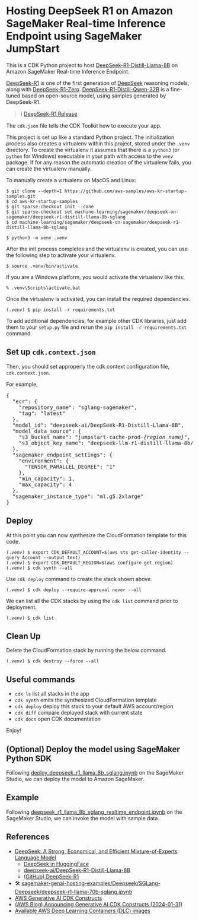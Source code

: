 
# Hosting DeepSeek R1 on Amazon SageMaker Real-time Inference Endpoint using SageMaker JumpStart

This is a CDK Python project to host [DeepSeek-R1-Distill-Llama-8B](https://huggingface.co/deepseek-ai/DeepSeek-R1-Distill-Llama-8B) on Amazon SageMaker Real-time Inference Endpoint.

[DeepSeek-R1](https://huggingface.co/deepseek-ai/DeepSeek-R1) is one of the first generation of [DeepSeek](https://www.deepseek.com/) reasoning models, along with [DeepSeek-R1-Zero](https://huggingface.co/deepseek-ai/DeepSeek-R1-Zero).
[DeepSeek-R1-Distill-Qwen-32B](https://huggingface.co/deepseek-ai/DeepSeek-R1-Distill-Qwen-32B) is a fine-tuned based on open-source model, using samples generated by DeepSeek-R1.
> :information_source: [DeepSeek-R1 Release](https://api-docs.deepseek.com/news/news250120)

The `cdk.json` file tells the CDK Toolkit how to execute your app.

This project is set up like a standard Python project.  The initialization
process also creates a virtualenv within this project, stored under the `.venv`
directory.  To create the virtualenv it assumes that there is a `python3`
(or `python` for Windows) executable in your path with access to the `venv`
package. If for any reason the automatic creation of the virtualenv fails,
you can create the virtualenv manually.

To manually create a virtualenv on MacOS and Linux:

```
$ git clone --depth=1 https://github.com/aws-samples/aws-kr-startup-samples.git
$ cd aws-kr-startup-samples
$ git sparse-checkout init --cone
$ git sparse-checkout set machine-learning/sagemaker/deepseek-on-sagemaker/deepseek-r1-distill-llama-8b-sglang
$ cd machine-learning/sagemaker/deepseek-on-sagemaker/deepseek-r1-distill-llama-8b-sglang

$ python3 -m venv .venv
```

After the init process completes and the virtualenv is created, you can use the following
step to activate your virtualenv.

```
$ source .venv/bin/activate
```

If you are a Windows platform, you would activate the virtualenv like this:

```
% .venv\Scripts\activate.bat
```

Once the virtualenv is activated, you can install the required dependencies.

```
(.venv) $ pip install -r requirements.txt
```

To add additional dependencies, for example other CDK libraries, just add
them to your `setup.py` file and rerun the `pip install -r requirements.txt`
command.

## Set up `cdk.context.json`

Then, you should set approperly the cdk context configuration file, `cdk.context.json`.

For example,
<pre>
{
  "ecr": {
    "repository_name": "sglang-sagemaker",
    "tag": "latest"
  },
  "model_id": "deepseek-ai/DeepSeek-R1-Distill-Llama-8B",
  "model_data_source": {
    "s3_bucket_name": "jumpstart-cache-prod-<i>{region_name}</i>",
    "s3_object_key_name": "deepseek-llm-r1-distill-llama-8b/artifacts/inference-prepack/v1.0.0/"
  },
  "sagemaker_endpoint_settings": {
    "environment": {
      "TENSOR_PARALLEL_DEGREE": "1"
    },
    "min_capacity": 1,
    "max_capacity": 4
  },
  "sagemaker_instance_type": "ml.g5.2xlarge"
}
</pre>

## Deploy

At this point you can now synthesize the CloudFormation template for this code.

```
(.venv) $ export CDK_DEFAULT_ACCOUNT=$(aws sts get-caller-identity --query Account --output text)
(.venv) $ export CDK_DEFAULT_REGION=$(aws configure get region)
(.venv) $ cdk synth --all
```

Use `cdk deploy` command to create the stack shown above.

```
(.venv) $ cdk deploy --require-approval never --all
```

We can list all the CDK stacks by using the `cdk list` command prior to deployment.

```
(.venv) $ cdk list
```

## Clean Up

Delete the CloudFormation stack by running the below command.

```
(.venv) $ cdk destroy --force --all
```

## Useful commands

 * `cdk ls`          list all stacks in the app
 * `cdk synth`       emits the synthesized CloudFormation template
 * `cdk deploy`      deploy this stack to your default AWS account/region
 * `cdk diff`        compare deployed stack with current state
 * `cdk docs`        open CDK documentation

Enjoy!

## (Optional) Deploy the model using SageMaker Python SDK

Following [deploy_deepseek_r1_llama_8b_sglang.ipynb](src/notebook/deploy_deepseek_r1_llama_8b_sglang.ipynb) on the SageMaker Studio, we can deploy the model to Amazon SageMaker.

## Example

Following [deepseek_r1_llama_8b_sglang_realtime_endpoint.ipynb](src/notebook/deepseek_r1_llama_8b_sglang_realtime_endpoint.ipynb) on the SageMaker Studio, we can invoke the model with sample data.

## References

 * [DeepSeek: A Strong, Economical, and Efficient Mixture-of-Experts Language Model](https://www.deepseek.com/)
   * [DeepSeek in HuggingFace](https://huggingface.co/deepseek-ai)
   * [deepseek-ai/DeepSeek-R1-Distill-Llama-8B](https://huggingface.co/deepseek-ai/DeepSeek-R1-Distill-Llama-8B)
   * [(GitHub) DeepSeek-R1](https://github.com/deepseek-ai/DeepSeek-R1)
 * 🛠️ [sagemaker-genai-hosting-examples/Deepseek/SGLang-Deepseek/deepseek-r1-llama-70b-sglang.ipynb](https://github.com/aws-samples/sagemaker-genai-hosting-examples/blob/main/Deepseek/SGLang-Deepseek/deepseek-r1-llama-70b-sglang.ipynb)
 * [AWS Generative AI CDK Constructs](https://awslabs.github.io/generative-ai-cdk-constructs/)
 * [(AWS Blog) Announcing Generative AI CDK Constructs (2024-01-31)](https://aws.amazon.com/blogs/devops/announcing-generative-ai-cdk-constructs/)
 * [Available AWS Deep Learning Containers (DLC) images](https://github.com/aws/deep-learning-containers/blob/master/available_images.md)
